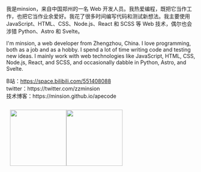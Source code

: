 我是minsion，来自中国郑州的一名 Web 开发人员。我热爱编程，既把它当作工作，也把它当作业余爱好。我花了很多时间编写代码和测试新想法。我主要使用 JavaScript、HTML、CSS、Node.js、React 和 SCSS 等 Web 技术，偶尔也会涉猎 Python、Astro 和 Svelte。

I'm minsion, a web developer from Zhengzhou, China. I love programming, both as a job and as a hobby. I spend a lot of time writing code and testing new ideas. I mainly work with web technologies like JavaScript, HTML, CSS, Node.js, React, and SCSS, and occasionally dabble in Python, Astro, and Svelte.


<div>B站：<a href="https://space.bilibili.com/551408088" target="_blank">https://space.bilibili.com/551408088</a></div>
<div>twitter：https://twitter.com/zzminsion</div>
<div>技术博客：https://minsion.github.io/apecode</div>
<br />
<div style="display: flex;margin: 10px">
  <img style="height: 150px;" src="https://github-readme-stats.vercel.app/api?username=minsion&show_icons=true&count_private=true&hide=prs&bg_color=0,73FA79,73FDFF,D783FF&theme=default_repocard" />
  <img style="height: 150px;" src="https://github-readme-stats.vercel.app/api/top-langs/?username=minsion&hide_title=true&hide_border=true&layout=compact&bg_color=0,73FA79,73FDFF,D783FF&theme=graywhite&locale=cn" />
</div>

<!-- ### My GitHub Contributions -->

<!-- ![](https://raw.githubusercontent.com/minsion/minsion/main/assets/github-contribution-grid-snake.svg) -->
